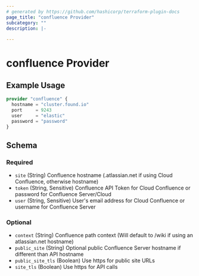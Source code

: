 ```yaml
---
# generated by https://github.com/hashicorp/terraform-plugin-docs
page_title: "confluence Provider"
subcategory: ""
description: |-
  
---
```


# confluence Provider



## Example Usage

```terraform
provider "confluence" {
  hostname = "cluster.found.io"
  port     = 9243
  user     = "elastic"
  password = "password"
}
```

<!-- schema generated by tfplugindocs -->
## Schema

### Required

- `site` (String) Confluence hostname (<name>.atlassian.net if using Cloud Confluence, otherwise hostname)
- `token` (String, Sensitive) Confluence API Token for Cloud Confluence or password for Confluence Server/Cloud
- `user` (String, Sensitive) User's email address for Cloud Confluence or username for Confluence Server

### Optional

- `context` (String) Confluence path context (Will default to /wiki if using an atlassian.net hostname)
- `public_site` (String) Optional public Confluence Server hostname if different than API hostname
- `public_site_tls` (Boolean) Use https for public site URLs
- `site_tls` (Boolean) Use https for API calls
